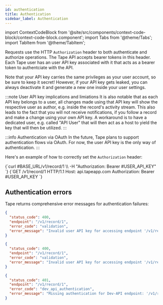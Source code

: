 ```yaml
---
id: authentication
title: Authentication
sidebar_label: Authentication
---
```


import ContextCodeBlock from '@site/src/components/context-code-block/context-code-block.component';
import Tabs from '@theme/Tabs';
import TabItem from '@theme/TabItem';

Requests use the HTTP `Authorization` header to both authenticate and authorize operations. The Tape API accepts bearer tokens in this header. Each Tape user has an user API key associated with it that acts as a bearer token to authentciate with the API.

Note that your API key carries the same privileges as your user account, so be sure to keep it secret! However, if your API key gets leaked, you can always deactivate it and generate a new one inside your user settings.

:::note User API key implications and limiations
It is also notable that as each API key belongs to a user, all changes made using that API key will show the respective user as author, e.g. inside the record's activity stream. This also leads to the fact that you will not receive notifications, if you follow a record and make a change using your own API key. A workaround is to have a dedicated user, e.g. called "API User" that will then act as a host to yield the key that will then be utilized.
:::

:::info Authentication via OAuth
In the future, Tape plans to support authentication flows via OAuth. For now, the user API key is the only way of authentication.
:::

Here's an example of how to correctly set the `Authorization` header:

<Tabs>
<TabItem value="curl" label="cURL">
<ContextCodeBlock language="shell">
{`curl #BASE_URL/v1/record/1 \\
  -H "Authorization: Bearer #USER_API_KEY"
`}
</ContextCodeBlock>
</TabItem>

<TabItem value="http" label="HTTP">
<ContextCodeBlock language="http">
{`GET /v1/record/1 HTTP/1.1
Host: api.tapeapp.com
Authorization: Bearer #USER_API_KEY
`}
</ContextCodeBlock>
</TabItem>
</Tabs>

## Authentication errors

Tape returns comprehensive error messages for authentication failures:

```json title="Invalid key format validation error"
{
  "status_code": 400,
  "endpoint": "/v1/record/1",
  "error_code": "validation",
  "error_message": "Invalid user API key for accessing endpoint '/v1/record/1' (key has to start with 'user_key_')"
}
```

```json title="Invalid key signature validation error"
{
  "status_code": 400,
  "endpoint": "/v1/record/1",
  "error_code": "validation",
  "error_message": "Invalid user API key for accessing endpoint '/v1/record/1' (signature check not passed, key is malformed)"
}
```

```json title="Authentication missing error"
{
  "status_code": 401,
  "endpoint": "/v1/record/1",
  "error_code": "dev_api_authentication",
  "error_message": "Missing authentication for Dev-API endpoint: '/v1/record/1' (no user API key provided)"
}
```
